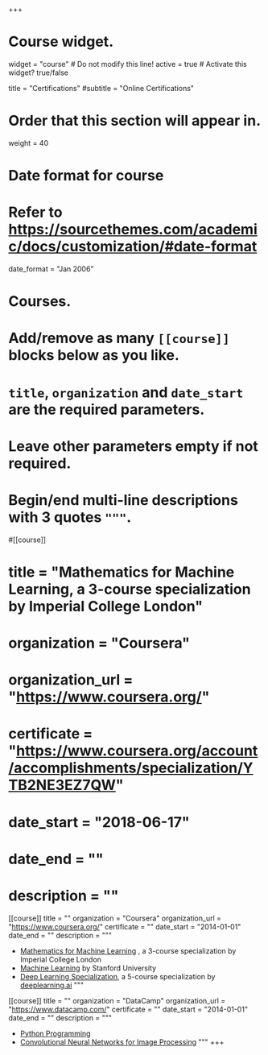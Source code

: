+++
# Course widget.
widget = "course"  # Do not modify this line!
active = true  # Activate this widget? true/false

title = "Certifications"
#subtitle = "Online Certifications"

# Order that this section will appear in.
weight = 40

# Date format for course
#   Refer to https://sourcethemes.com/academic/docs/customization/#date-format
date_format = "Jan 2006"

# Courses.
#   Add/remove as many `[[course]]` blocks below as you like.
#   `title`, `organization` and `date_start` are the required parameters.
#   Leave other parameters empty if not required.
#   Begin/end multi-line descriptions with 3 quotes `"""`.

#[[course]]
#  title = "Mathematics for Machine Learning, a 3-course specialization by Imperial College London"
#  organization = "Coursera"
#  organization_url = "https://www.coursera.org/"
#  certificate = "https://www.coursera.org/account/accomplishments/specialization/YTB2NE3EZ7QW"
#  date_start = "2018-06-17"
#  date_end = ""
#  description = ""


[[course]]
  title = ""
  organization = "Coursera"
  organization_url = "https://www.coursera.org/"
  certificate = ""
  date_start = "2014-01-01"
  date_end = ""
  description = """
- [Mathematics for Machine Learning](https://www.coursera.org/account/accomplishments/specialization/YTB2NE3EZ7QW)
 , a 3-course specialization by Imperial College London
- [Machine Learning](https://www.coursera.org/account/accomplishments/certificate/ZV38P4V75J37) by Stanford University
-  [Deep Learning Specialization](https://www.coursera.org/account/accomplishments/specialization/9LMXMNUM4JYZ), a 5-course specialization by [deeplearning.ai](https://www.deeplearning.ai/)
  """

  [[course]]
  title = ""
  organization = "DataCamp"
  organization_url = "https://www.datacamp.com/"
  certificate = ""
  date_start = "2014-01-01"
  date_end = ""
  description = """
- [Python Programming](https://www.datacamp.com/statement-of-accomplishment/track/ce252f5c79b1249494a6f76c087f3bb48a230439)
- [Convolutional Neural Networks for Image Processing](https://www.datacamp.com/statement-of-accomplishment/course/83fdc34eec0c816589e636b775ab93b025882541) 
  """
+++